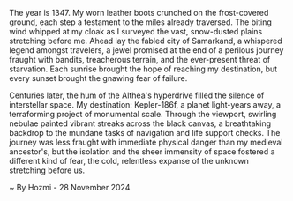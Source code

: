 
The year is 1347.  My worn leather boots crunched on the frost-covered ground, each step a testament to the miles already traversed.  The biting wind whipped at my cloak as I surveyed the vast, snow-dusted plains stretching before me.  Ahead lay the fabled city of Samarkand, a whispered legend amongst travelers, a jewel promised at the end of a perilous journey fraught with bandits, treacherous terrain, and the ever-present threat of starvation.  Each sunrise brought the hope of reaching my destination, but every sunset brought the gnawing fear of failure.


Centuries later, the hum of the Althea's hyperdrive filled the silence of interstellar space.  My destination: Kepler-186f, a planet light-years away, a terraforming project of monumental scale. Through the viewport, swirling nebulae painted vibrant streaks across the black canvas, a breathtaking backdrop to the mundane tasks of navigation and life support checks.  The journey was less fraught with immediate physical danger than my medieval ancestor's, but the isolation and the sheer immensity of space fostered a different kind of fear, the cold, relentless expanse of the unknown stretching before us.

~ By Hozmi - 28 November 2024
